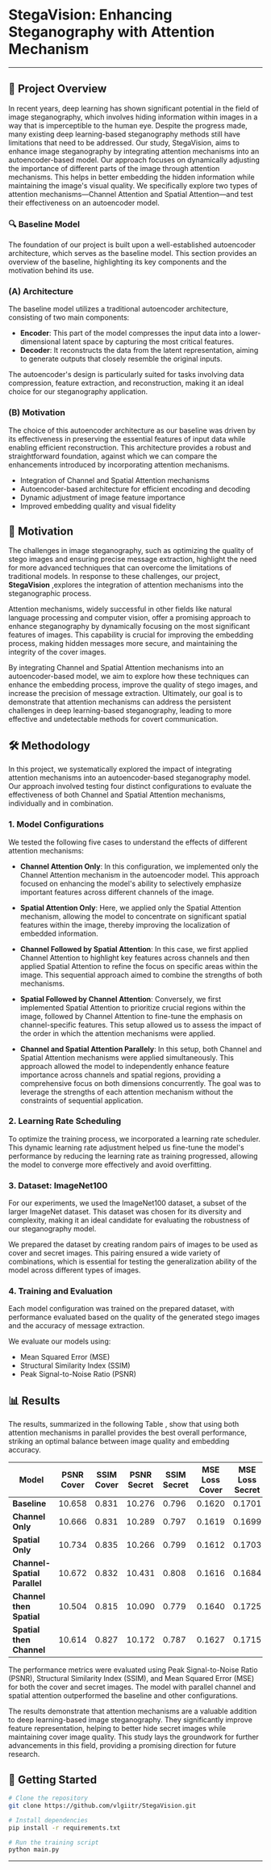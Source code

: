 # StegaVision: Enhancing Steganography with Attention Mechanism
----

## 🚀 Project Overview

In recent years, deep learning has shown significant potential in the field of image steganography, which involves hiding information within images in a way that is imperceptible to the human eye. Despite the progress made, many existing deep learning-based steganography methods still have limitations that need to be addressed.
Our study, StegaVision, aims to enhance image steganography by integrating attention mechanisms into an autoencoder-based model. Our approach focuses on dynamically adjusting the importance of different parts of the image through attention mechanisms. This helps in better embedding the hidden information while maintaining the image's visual quality.
We specifically explore two types of attention mechanisms—Channel Attention and Spatial Attention—and test their effectiveness on an autoencoder model.

### 🔍 Baseline Model

The foundation of our project is built upon a well-established autoencoder architecture, which serves as the baseline model. This section provides an overview of the baseline, highlighting its key components and the motivation behind its use.

### (A) Architecture

The baseline model utilizes a traditional autoencoder architecture, consisting of two main components:

- **Encoder**: This part of the model compresses the input data into a lower-dimensional latent space by capturing the most critical features.
- **Decoder**: It reconstructs the data from the latent representation, aiming to generate outputs that closely resemble the original inputs.

The autoencoder's design is particularly suited for tasks involving data compression, feature extraction, and reconstruction, making it an ideal choice for our steganography application.

### (B) Motivation

The choice of this autoencoder architecture as our baseline was driven by its effectiveness in preserving the essential features of input data while enabling efficient reconstruction. This architecture provides a robust and straightforward foundation, against which we can compare the enhancements introduced by incorporating attention mechanisms.

- Integration of Channel and Spatial Attention mechanisms
- Autoencoder-based architecture for efficient encoding and decoding
- Dynamic adjustment of image feature importance
- Improved embedding quality and visual fidelity

## 🧠 Motivation

The challenges in image steganography, such as optimizing the quality of stego images and ensuring precise message extraction, highlight the need for more advanced techniques that can overcome the limitations of traditional models. In response to these challenges, our project, **StegaVision** ,explores the integration of attention mechanisms into the steganographic process. 

Attention mechanisms, widely successful in other fields like natural language processing and computer vision, offer a promising approach to enhance steganography by dynamically focusing on the most significant features of images. This capability is crucial for improving the embedding process, making hidden messages more secure, and maintaining the integrity of the cover images.

By integrating Channel and Spatial Attention mechanisms into an autoencoder-based model, we aim to explore how these techniques can enhance the embedding process, improve the quality of stego images, and increase the precision of message extraction.
Ultimately, our goal is to demonstrate that attention mechanisms can address the persistent challenges in deep learning-based steganography, leading to more effective and undetectable methods for covert communication.


## 🛠️ Methodology

In this project, we systematically explored the impact of integrating attention mechanisms into an autoencoder-based steganography model. Our approach involved testing four distinct configurations to evaluate the effectiveness of both Channel and Spatial Attention mechanisms, individually and in combination.

### 1. Model Configurations

We tested the following five cases to understand the effects of different attention mechanisms:

- **Channel Attention Only**: In this configuration, we implemented only the Channel Attention mechanism in the autoencoder model. This approach focused on enhancing the model's ability to selectively emphasize important features across different channels of the image.

- **Spatial Attention Only**: Here, we applied only the Spatial Attention mechanism, allowing the model to concentrate on significant spatial features within the image, thereby improving the localization of embedded information.

- **Channel Followed by Spatial Attention**: In this case, we first applied Channel Attention to highlight key features across channels and then applied Spatial Attention to refine the focus on specific areas within the image. This sequential approach aimed to combine the strengths of both mechanisms.

- **Spatial Followed by Channel Attention**: Conversely, we first implemented Spatial Attention to prioritize crucial regions within the image, followed by Channel Attention to fine-tune the emphasis on channel-specific features. This setup allowed us to assess the impact of the order in which the attention mechanisms were applied.

- **Channel and Spatial Attention Parallely**: In this setup, both Channel and Spatial Attention mechanisms were applied simultaneously. This approach allowed the model to independently enhance feature importance across channels and spatial regions, providing a comprehensive focus on both dimensions concurrently. The goal was to leverage the strengths of each attention mechanism without the constraints of sequential application.

### 2. Learning Rate Scheduling

To optimize the training process, we incorporated a learning rate scheduler. This dynamic learning rate adjustment helped us fine-tune the model's performance by reducing the learning rate as training progressed, allowing the model to converge more effectively and avoid overfitting.

### 3. Dataset: ImageNet100

For our experiments, we used the ImageNet100 dataset, a subset of the larger ImageNet dataset. This dataset was chosen for its diversity and complexity, making it an ideal candidate for evaluating the robustness of our steganography model.

We prepared the dataset by creating random pairs of images to be used as cover and secret images. This pairing ensured a wide variety of combinations, which is essential for testing the generalization ability of the model across different types of images.

### 4. Training and Evaluation

Each model configuration was trained on the prepared dataset, with performance evaluated based on the quality of the generated stego images and the accuracy of message extraction. 

We evaluate our models using:
- Mean Squared Error (MSE)
- Structural Similarity Index (SSIM)
- Peak Signal-to-Noise Ratio (PSNR)

## 📊 Results

The results, summarized in the following Table , show that using both attention mechanisms in parallel provides the best overall performance, striking an optimal balance between image quality and embedding accuracy.

| **Model**                  | **PSNR Cover** | **SSIM Cover** | **PSNR Secret** | **SSIM Secret** | **MSE Loss Cover** | **MSE Loss Secret** |
|----------------------------|----------------|----------------|-----------------|-----------------|--------------------|---------------------|
| **Baseline**                | 10.658         | 0.831          | 10.276          | 0.796           | 0.1620             | 0.1701              |
| **Channel Only**            | 10.666         | 0.831          | 10.289          | 0.797           | 0.1619             | 0.1699              |
| **Spatial Only**            | 10.734         | 0.835          | 10.266          | 0.799           | 0.1612             | 0.1703              |
| **Channel-Spatial Parallel**| 10.672         | 0.832          | 10.431          | 0.808           | 0.1616             | 0.1684              |
| **Channel then Spatial**    | 10.504         | 0.815          | 10.090          | 0.779           | 0.1640             | 0.1725              |
| **Spatial then Channel**    | 10.614         | 0.827          | 10.172          | 0.787           | 0.1627             | 0.1715              |

The performance metrics were evaluated using Peak Signal-to-Noise Ratio (PSNR), Structural Similarity Index (SSIM), and Mean Squared Error (MSE) for both the cover and secret images. The model with parallel channel and spatial attention outperformed the baseline and other configurations.

The results demonstrate that attention mechanisms are a valuable addition to deep learning-based image steganography. They significantly improve feature representation, helping to better hide secret images while maintaining cover image quality. This study lays the groundwork for further advancements in this field, providing a promising direction for future research.


## 🚀 Getting Started

```bash
# Clone the repository
git clone https://github.com/vlgiitr/StegaVision.git

# Install dependencies
pip install -r requirements.txt

# Run the training script
python main.py
```

----
